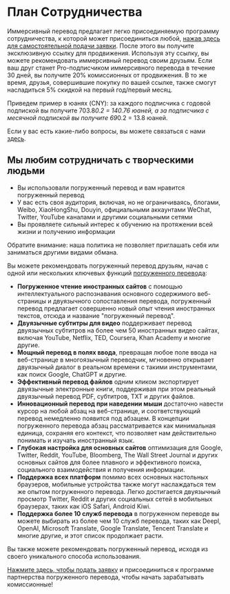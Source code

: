 # План Сотрудничества

Иммерсивный перевод предлагает легко присоединяемую программу сотрудничества, к которой может присоединиться любой, [нажав здесь для самостоятельной подачи заявки](https://immersive-translate.getrewardful.com). После этого вы получите эксклюзивную ссылку для продвижения. Используя эту ссылку, вы можете рекомендовать иммерсивный перевод своим друзьям. Если ваш друг станет Pro-подписчиком иммерсивного перевода в течение 30 дней, вы получите 20% комиссионных от продвижения. В то же время, друзья, совершившие покупку по вашей ссылке, также смогут насладиться 5% скидкой на первый год/первый месяц.

Приведем пример в юанях (CNY): за каждого подписчика с годовой подпиской вы получите 703.8*0.2 = 140.76 юаней, а за подписчика с месячной подпиской вы получите 69*0.2 = 13.8 юаней.

Если у вас есть какие-либо вопросы, вы можете связаться с нами [здесь](https://letterbird.co/immersivetranslate).

## Мы любим сотрудничать с творческими людьми

- Вы использовали погруженный перевод и вам нравится погруженный перевод
- У вас есть своя аудитория, включая, но не ограничиваясь, блогами, Weibo, XiaoHongShu, Douyin, официальными аккаунтами WeChat, Twitter, YouTube каналами и другими социальными сетями
- Вы проявляете сильный интерес к обучению на протяжении всей жизни и получению информации

Обратите внимание: наша политика не позволяет приглашать себя или заниматься другими видами обмана.

Вы можете рекомендовать погруженный перевод друзьям, начав с одной или нескольких ключевых функций [погруженного перевода](https://immersivetranslate.com/):

- **Погруженное чтение иностранных сайтов** с помощью интеллектуального распознавания основного содержимого веб-страницы и двуязычного сопоставления перевода, погруженный перевод предлагает совершенно новый опыт чтения иностранных текстов, отсюда и название "погруженный перевод".
- **Двуязычные субтитры для видео** поддерживает перевод двуязычных субтитров на более чем 50 иностранных видео сайтах, включая YouTube, Netflix, TED, Coursera, Khan Academy и многие другие.
- **Мощный перевод в полях ввода**, превращая любое поле ввода на веб-странице в многоязычный переводчик, мгновенно открывает двуязычный диалог в реальном времени с такими инструментами, как поиск Google, ChatGPT и другие.
- **Эффективный перевод файлов** одним кликом экспортирует двуязычные электронные книги, поддерживая при этом реальный двуязычный перевод PDF, субтитров, TXT и других файлов.
- **Инновационный перевод при наведении мыши** достаточно навести курсор на любой абзац на веб-странице, и соответствующий перевод немедленно появится под абзацем. В концепции погруженного перевода абзац рассматривается как минимальная единица, сохраняя его контекст, что позволяет нам действительно понимать и изучать иностранный язык.
- **Глубокая настройка для основных сайтов** оптимизация для Google, Twitter, Reddit, YouTube, Bloomberg, The Wall Street Journal и других основных сайтов для более плавного и эффективного поиска, социального взаимодействия и получения информации.
- **Поддержка всех платформ** помимо всех основных настольных браузеров, мобильные устройства также могут наслаждаться тем же опытом погруженного перевода. Легко достигается двуязычный просмотр Twitter, Reddit и других социальных сетей в мобильных браузерах, таких как iOS Safari, Android Kiwi.
- **Поддержка более 10 служб перевода** в погруженном переводе вы можете выбирать из более чем 10 служб перевода, таких как Deepl, OpenAI, Microsoft Translate, Google Translate, Tencent Translate и многие другие, и этот список продолжает расти.

Вы также можете рекомендовать погруженный перевод, исходя из своего уникального способа использования.

[Нажмите здесь, чтобы подать заявку](https://immersive-translate.getrewardful.com) и присоединиться к программе партнерства погруженного перевода, чтобы начать зарабатывать комиссионные!
